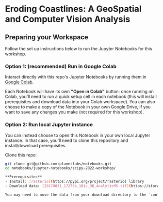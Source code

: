 # Eroding Coastlines: A GeoSpatial and Computer Vision Analysis

## Preparing your Workspace 

Follow the set up instructions below to run the Jupyter Notebooks for this workshop.

### Option 1: (recommended) Run in Google Colab

Interact directly with this repo's Jupyter Notebooks by running them in [Google Colab](http://colab.research.google.com/).

Each Notebook will have its own **"Open in Colab"** button: once running on Colab, you'll need to run a quick setup cell in each notebook (this will install prerequisites and download data into your Colab workspace). You can also choose to make a copy of the Notebook in your own Google Drive, if you want to save any changes you make (not required for this workshop).

### Option 2: Run local Jupyter instance

You can instead choose to open this Notebook in your own local Jupyter instance. In that case, you'll need to clone this repository and install/download prerequisites.

Clone this repo:
```bash
git clone git@github.com:planetlabs/notebooks.git
cd notebooks/jupyter-notebooks/scipy-2022-workshop/

**Prerequisites**
- Install: [rasterio](https://pypi.org/project/rasterio) library
- Download data: [20170831_172754_101c_3B_AnalyticMS.tif](https://storage.googleapis.com/pdd-stac/disasters/hurricane-harvey/0831/20170831_172754_101c_3B_AnalyticMS.tif) & [20170831_172754_101c_3b_Visual.tif](https://storage.googleapis.com/pdd-stac/disasters/hurricane-harvey/0831/20170831_172754_101c_3b_Visual.tif)

You may need to move the data from your download directory to the `content` directory, or else modify file paths within the Notebooks as needed.
